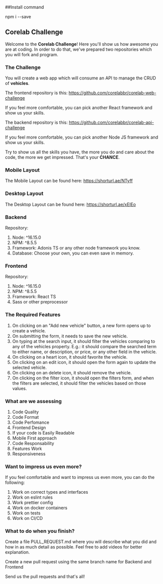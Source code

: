 ##Install command
<p>npm i --save</p>

## Corelab Challenge

Welcome to the **Corelab Challenge**! Here you'll show us how awesome you are at coding.
In order to do that, we've prepared two repositories which you will fork and program.

### The Challenge

You will create a web app which will consume an API to manage the CRUD of **vehicles**.

The frontend repository is this: https://github.com/corelabbr/corelab-web-challenge

If you feel more comfortable, you can pick another React framework and show us your skills.

The backend repository is this: https://github.com/corelabbr/corelab-api-challenge

If you feel more comfortable, you can pick another Node JS framework and show us your skills.

Try to show us all the skills you have, the more you do and care about the code, the more we get impressed. That's your **CHANCE**.

### Mobile Layout
The Mobile Layout can be found here: https://shorturl.ae/NTyff
### Desktop Layout
The Desktop Layout can be found here: https://shorturl.ae/xEIEo

### Backend
Repository: 
1. Node: ^16.15.0
2. NPM: ^8.5.5
3. Framework: Adonis TS or any other node framework you know.
4. Database: Choose your own, you can even save in memory.

### Frontend
Repository: 
1. Node: ^16.15.0
2. NPM: ^8.5.5
3. Framework: React TS
4. Sass or other preprocessor

### The Required Features
1. On clicking on an "Add new vehicle" button, a new form opens up to create a vehicle.
2. On submitting the form, it needs to save the new vehicle.
3. On typing at the search input, it should filter the vehicles comparing to any of the vehicles property. E.g.: it should compare the searched term to either name, or description, or price, or any other field in the vehicle.
4. On clicking on a heart icon, it should favorite the vehicle.
5. On clicking on an edit icon, it should open the form again to update the selected vehicle.
6. On clicking on an delete icon, it should remove the vehicle.
7. On clicking on the filter icon, it should open the filters form, and when the filters are selected, it should filter the vehicles based on those values.

### What are we assessing
1. Code Quality
2. Code Format
3. Code Perfomance
4. Frontend Design
5. If your code is Easily Readable
6. Mobile First approach
7. Code Responsability
8. Features Work
9. Responsiveness

### Want to impress us even more?
If you feel comfortable and want to impress us even more, you can do the following:

1. Work on correct types and interfaces
2. Work on eslint rules
3. Work prettier config
4. Work on docker containers
5. Work on tests
6. Work on CI/CD

### What to do when you finish?

Create a file PULL_REQUEST.md where you will describe what you did and how in as much detail as possible. Feel free to add videos for better explanation.

Create a new pull request using the same branch name for Backend and Frontend

Send us the pull requests and that's all!


